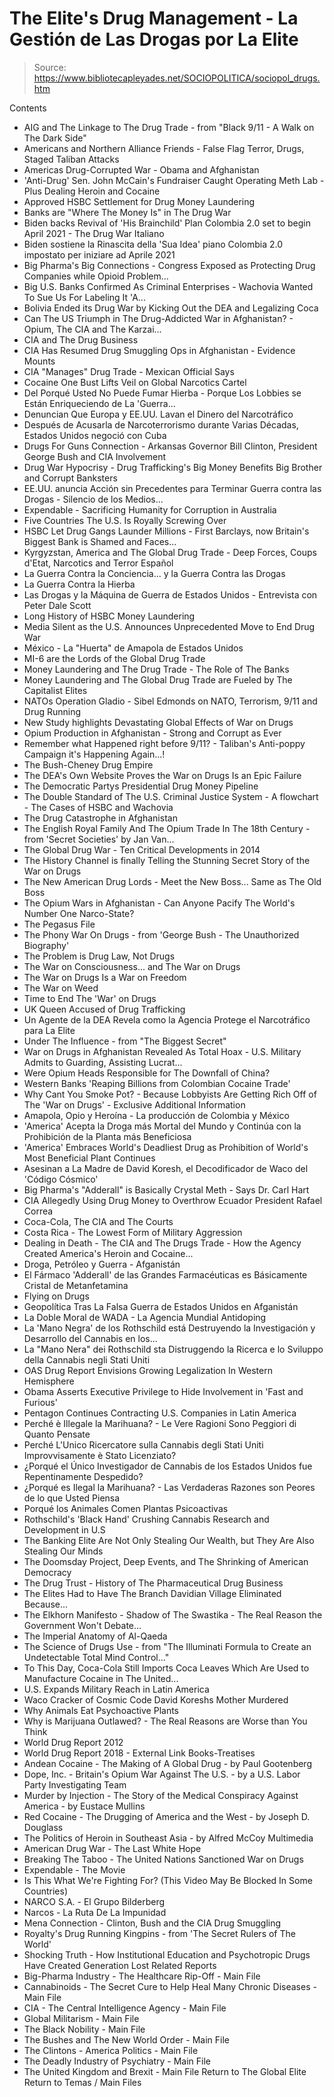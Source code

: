# The Elite's Drug Management - La Gestión de Las Drogas por La Elite

> Source: https://www.bibliotecapleyades.net/SOCIOPOLITICA/sociopol_drugs.htm

Contents
- AIG and The Linkage to The Drug Trade - from "Black 9/11 - A Walk on The Dark Side"
- Americans and Northern Alliance Friends - False Flag Terror, Drugs, Staged Taliban Attacks
- Americas Drug-Corrupted War - Obama and Afghanistan
- 'Anti-Drug' Sen. John McCain's Fundraiser Caught Operating Meth Lab - Plus Dealing Heroin and Cocaine
- Approved HSBC Settlement for Drug Money Laundering
- Banks are "Where The Money Is" in The Drug War
- Biden backs Revival of 'His Brainchild' Plan Colombia 2.0 set to begin April 2021 - The Drug War
Italiano
- Biden sostiene la Rinascita della 'Sua Idea' piano Colombia 2.0 impostato per iniziare ad Aprile 2021
- Big Pharma's Big Connections - Congress Exposed as Protecting Drug Companies while Opioid Problem...
- Big U.S. Banks Confirmed As Criminal Enterprises - Wachovia Wanted To Sue Us For Labeling It 'A...
- Bolivia Ended its Drug War by Kicking Out the DEA and Legalizing Coca
- Can The US Triumph in The Drug-Addicted War in Afghanistan? - Opium, The CIA and The Karzai...
- CIA and The Drug Business
- CIA Has Resumed Drug Smuggling Ops in Afghanistan - Evidence Mounts
- CIA "Manages" Drug Trade - Mexican Official Says
- Cocaine One Bust Lifts Veil on Global Narcotics Cartel
- Del Porqué Usted No Puede Fumar Hierba - Porque Los Lobbies se Están Enriqueciendo de La 'Guerra...
- Denuncian Que Europa y EE.UU. Lavan el Dinero del Narcotráfico
- Después de Acusarla de Narcoterrorismo durante Varias Décadas, Estados Unidos negoció con Cuba
- Drugs For Guns Connection - Arkansas Governor Bill Clinton, President George Bush and CIA Involvement
- Drug War Hypocrisy - Drug Trafficking's Big Money Benefits Big Brother and Corrupt Banksters
- EE.UU. anuncia Acción sin Precedentes para Terminar Guerra contra las Drogas - Silencio de los Medios...
- Expendable - Sacrificing Humanity for Corruption in Australia
- Five Countries The U.S. Is Royally Screwing Over
- HSBC Let Drug Gangs Launder Millions - First Barclays, now Britain's Biggest Bank is Shamed and Faces...
- Kyrgyzstan, America and The Global Drug Trade - Deep Forces, Coups d'Etat, Narcotics and Terror
Español
- La Guerra Contra la Conciencia... y la Guerra Contra las Drogas
- La Guerra Contra la Hierba
- Las Drogas y la Máquina de Guerra de Estados Unidos - Entrevista con Peter Dale Scott
- Long History of HSBC Money Laundering
- Media Silent as the U.S. Announces Unprecedented Move to End Drug War
- México - La "Huerta" de Amapola de Estados Unidos
- MI-6 are the Lords of the Global Drug Trade
- Money Laundering and The Drug Trade - The Role of The Banks
- Money Laundering and The Global Drug Trade are Fueled by The Capitalist Elites
- NATOs Operation Gladio - Sibel Edmonds on NATO, Terrorism, 9/11 and Drug Running
- New Study highlights Devastating Global Effects of War on Drugs
- Opium Production in Afghanistan - Strong and Corrupt as Ever
- Remember what Happened right before 9/11? - Taliban's Anti-poppy Campaign it's Happening Again...!
- The Bush-Cheney Drug Empire
- The DEA's Own Website Proves the War on Drugs Is an Epic Failure
- The Democratic Partys Presidential Drug Money Pipeline
- The Double Standard of The U.S. Criminal Justice System - A flowchart - The Cases of HSBC and Wachovia
- The Drug Catastrophe in Afghanistan
- The English Royal Family And The Opium Trade In The 18th Century - from 'Secret Societies' by Jan Van...
- The Global Drug War - Ten Critical Developments in 2014
- The History Channel is finally Telling the Stunning Secret Story of the War on Drugs
- The New American Drug Lords - Meet the New Boss... Same as The Old Boss
- The Opium Wars in Afghanistan - Can Anyone Pacify The World's Number One Narco-State?
- The Pegasus File
- The Phony War On Drugs - from 'George Bush - The Unauthorized Biography'
- The Problem is Drug Law, Not Drugs
- The War on Consciousness... and The War on Drugs
- The War on Drugs Is a War on Freedom
- The War on Weed
- Time to End The 'War' on Drugs
- UK Queen Accused of Drug Trafficking
- Un Agente de la DEA Revela como la Agencia Protege el Narcotráfico para La Elite
- Under The Influence - from "The Biggest Secret"
- War on Drugs in Afghanistan Revealed As Total Hoax - U.S. Military Admits to Guarding, Assisting Lucrat...
- Were Opium Heads Responsible for The Downfall of China?
- Western Banks 'Reaping Billions from Colombian Cocaine Trade'
- Why Cant You Smoke Pot? - Because Lobbyists Are Getting Rich Off of The 'War on Drugs' - Exclusive
Additional Information
- Amapola, Opio y Heroína - La producción de Colombia y México
- 'America' Acepta la Droga más Mortal del Mundo y Continúa con la Prohibición de la Planta más Beneficiosa
- 'America' Embraces World's Deadliest Drug as Prohibition of World's Most Beneficial Plant Continues
- Asesinan a La Madre de David Koresh, el Decodificador de Waco del 'Código Cósmico'
- Big Pharma's "Adderall" is Basically Crystal Meth - Says Dr. Carl Hart
- CIA Allegedly Using Drug Money to Overthrow Ecuador President Rafael Correa
- Coca-Cola, The CIA and The Courts
- Costa Rica - The Lowest Form of Military Aggression
- Dealing in Death - The CIA and The Drugs Trade - How the Agency Created America's Heroin and Cocaine...
- Droga, Petróleo y Guerra - Afganistán
- El Fármaco 'Adderall' de las Grandes Farmacéuticas es Básicamente Cristal de Metanfetamina
- Flying on Drugs
- Geopolítica Tras La Falsa Guerra de Estados Unidos en Afganistán
- La Doble Moral de WADA - La Agencia Mundial Antidoping
- La 'Mano Negra' de los Rothschild está Destruyendo la Investigación y Desarrollo del Cannabis en los...
- La "Mano Nera" dei Rothschild sta Distruggendo la Ricerca e lo Sviluppo della Cannabis negli Stati Uniti
- OAS Drug Report Envisions Growing Legalization In Western Hemisphere
- Obama Asserts Executive Privilege to Hide Involvement in 'Fast and Furious'
- Pentagon Continues Contracting U.S. Companies in Latin America
- Perché è Illegale la Marihuana? - Le Vere Ragioni Sono Peggiori di Quanto Pensate
- Perché L'Unico Ricercatore sulla Cannabis degli Stati Uniti Improvvisamente è Stato Licenziato?
- ¿Porqué el Único Investigador de Cannabis de los Estados Unidos fue Repentinamente Despedido?
- ¿Porqué es Ilegal la Marihuana? - Las Verdaderas Razones son Peores de lo que Usted Piensa
- Porqué los Animales Comen Plantas Psicoactivas
- Rothschild's 'Black Hand' Crushing Cannabis Research and Development in U.S
- The Banking Elite Are Not Only Stealing Our Wealth, but They Are Also Stealing Our Minds
- The Doomsday Project, Deep Events, and The Shrinking of American Democracy
- The Drug Trust - History of The Pharmaceutical Drug Business
- The Elites Had to Have The Branch Davidian Village Eliminated Because...
- The Elkhorn Manifesto - Shadow of The Swastika - The Real Reason the Government Won't Debate...
- The Imperial Anatomy of Al-Qaeda
- The Science of Drugs Use - from "The Illuminati Formula to Create an Undetectable Total Mind Control..."
- To This Day, Coca-Cola Still Imports Coca Leaves Which Are Used to Manufacture Cocaine in The United...
- U.S. Expands Military Reach in Latin America
- Waco Cracker of Cosmic Code David Koreshs Mother Murdered
- Why Animals Eat Psychoactive Plants
- Why is Marijuana Outlawed? - The Real Reasons are Worse than You Think
- World Drug Report 2012
- World Drug Report 2018 - External Link
Books-Treatises
- Andean Cocaine - The Making of A Global Drug - by Paul Gootenberg
- Dope, Inc. - Britain's Opium War Against The U.S. - by a U.S. Labor Party Investigating Team
- Murder by Injection - The Story of the Medical Conspiracy Against America - by Eustace Mullins
- Red Cocaine - The Drugging of America and the West - by Joseph D. Douglass
- The Politics of Heroin in Southeast Asia - by Alfred McCoy
Multimedia
- American Drug War - The Last White Hope
- Breaking The Taboo - The United Nations Sanctioned War on Drugs
- Expendable - The Movie
- Is This What We're Fighting For? (This Video May Be Blocked In Some Countries)
- NARCO S.A. - El Grupo Bilderberg
- Narcos - La Ruta De La Impunidad
- Mena Connection - Clinton, Bush and the CIA Drug Smuggling
- Royalty's Drug Running Kingpins - from 'The Secret Rulers of The World'
- Shocking Truth - How Institutional Education and Psychotropic Drugs Have Created Generation Lost
Related Reports
- Big-Pharma Industry - The Healthcare Rip-Off - Main File
- Cannabinoids - The Secret Cure to Help Heal Many Chronic Diseases - Main File
- CIA - The Central Intelligence Agency - Main File
- Global Militarism - Main File
- The Black Nobility - Main File
- The Bushes and The New World Order - Main File
- The Clintons - America Politics - Main File
- The Deadly Industry of Psychiatry - Main File
- The United Kingdom and Brexit - Main File
Return to The Global Elite
Return to Temas / Main Files
